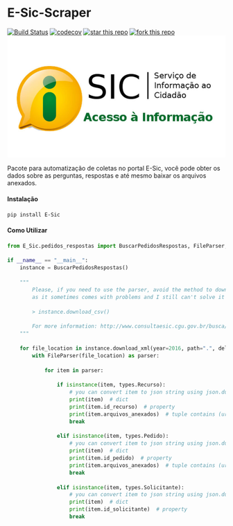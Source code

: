 # E-Sic-Scraper
[![Build Status](https://travis-ci.com/riquedev/E-Sic-Scraper.svg?branch=master)](https://travis-ci.com/riquedev/E-Sic-Scraper) 
[![codecov](https://codecov.io/gh/riquedev/E-Sic-Scraper/branch/master/graph/badge.svg)](https://codecov.io/gh/riquedev/E-Sic-Scraper)
[![star this repo](http://githubbadges.com/star.svg?user=riquedev&style=flat-square&repo=E-Sic-Scraper)](https://github.com/riquedev/E-Sic-Scraper)
[![fork this repo](http://githubbadges.com/fork.svg?user=riquedev&style=flat-square&repo=E-Sic-Scraper)](https://github.com/riquedev/E-Sic-Scraper/fork)
![](./images/e-sic.jpg) 

Pacote para automatização de coletas no portal E-Sic, você pode obter os dados sobre as perguntas, respostas e até mesmo baixar os arquivos anexados.

#### Instalação

`pip install E-Sic`

#### Como Utilizar

```python
from E_Sic.pedidos_respostas import BuscarPedidosRespostas, FileParser, types

if __name__ == "__main__":
    instance = BuscarPedidosRespostas()

    """    
        Please, if you need to use the parser, avoid the method to download the csv file, 
        as it sometimes comes with problems and I still can't solve it
        
        > instance.download_csv()
        
        For more information: http://www.consultaesic.cgu.gov.br/busca/_layouts/15/DownloadPedidos/DownloadDados.aspx    
    """

    for file_location in instance.download_xml(year=2016, path=".", delete_zip=True):
        with FileParser(file_location) as parser:

            for item in parser:

                if isinstance(item, types.Recurso):
                    # you can convert item to json string using json.dumps or you can acess properties
                    print(item)  # dict
                    print(item.id_recurso)  # property
                    print(item.arquivos_anexados)  # tuple contains (url, file_name)
                    break

                elif isinstance(item, types.Pedido):
                    # you can convert item to json string using json.dumps or you can acess properties
                    print(item)  # dict
                    print(item.id_pedido)  # property
                    print(item.arquivos_anexados)  # tuple contains (url, file_name)
                    break

                elif isinstance(item, types.Solicitante):
                    # you can convert item to json string using json.dumps or you can acess properties
                    print(item)  # dict
                    print(item.id_solicitante)  # property
                    break
```